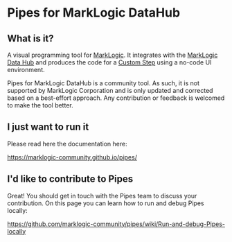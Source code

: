 # Pipes for MarkLogic DataHub

## What is it?
A visual programming tool for [MarkLogic](https://docs.marklogic.com/guide/getting-started/intro). It integrates with the [MarkLogic Data Hub](https://docs.marklogic.com/datahub/) and produces the code for a [Custom Step](https://docs.marklogic.com/datahub/modules/editing-custom-step-module.html) using a no-code UI environment.

Pipes for MarkLogic DataHub is a community tool. As such, it is not supported by MarkLogic Corporation and is only updated and corrected based on a best-effort approach. Any contribution or feedback is welcomed to make the tool better.

## I just want to run it

Please read here the documentation here:

https://marklogic-community.github.io/pipes/


## I'd like to contribute to Pipes

Great! You should get in touch with the Pipes team to discuss your contribution.
On this page you can learn how to run and debug Pipes locally:

https://github.com/marklogic-community/pipes/wiki/Run-and-debug-Pipes-locally
